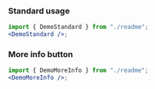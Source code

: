 ### Standard usage

```jsx harmony
import { DemoStandard } from "./readme";
<DemoStandard />;
```

### More info button

```jsx harmony
import { DemoMoreInfo } from "./readme";
<DemoMoreInfo />;
```
